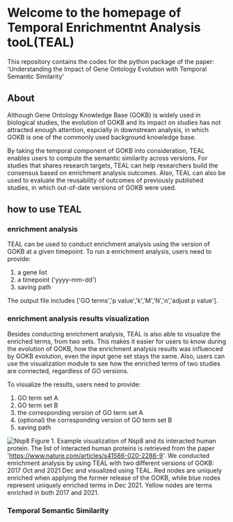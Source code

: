 # Welcome to the homepage of Temporal Enrichmentnt Analysis tooL(TEAL)

This repository contains the codes for the python package of the paper: 'Understanding the Impact of Gene Ontology Evolution with Temporal Semantic Similarity‘

## About 

Although Gene Ontology Knowledge Base (GOKB) is widely used in biological studies, the evolution of GOKB and its impact on studies has not attracted enough attention, espcially in downstream analysis, in which GOKB is one of the commonly used background knowledge base. 

By taking the temporal component of GOKB into consideration, TEAL enables users to compute the semantic similarity across versions. For studies that shares research targets, TEAL can help researchers build the consensus based on enrichment analysis outcomes. Also, TEAL can also be used to evaluate the reusability of outcomes of previously published studies, in which out-of-date versions of GOKB were used. 

## how to use TEAL

### enrichment analysis 
TEAL can be used to conduct enrichment analysis using the version of GOKB at a given timepoint. To run a enrichment analysis, users need to provide:
   1) a gene list
   2) a timepoint ('yyyy-mm-dd')
   3) saving path

The output file includes ['GO terms','p value','k','M','N','n','adjust p value']. 


### enrichment analysis results visualization
Besides conducting enrichment analysis, TEAL is also able to visualize the enriched terms, from two sets. This makes it easier for users to know during the evolution of GOKB, how the enrichment analysis results was influenced by GOKB evolution, even the input gene set stays the same. Also, users can use the visualization module to see how the enriched terms of two studies are connected, regardless of GO versions. 

To visualize the results, users need to provide:
1) GO term set A
2) GO term set B
3) the corresponding version of GO term set A
4) (optional) the corresponding version of GO term set B
5) saving path

![Nsp8](https://github.com/chestnzu/TEAL/assets/40864288/52eabf25-5d85-4f0d-bcf7-539d8b6c8d56)
            Figure 1. Example visualization of Nsp8 and its interacted human protein. The list of interacted human proteins is retrieved from the paper 'https://www.nature.com/articles/s41586-020-2286-9'. We conducted enrichment analysis by using TEAL with two different versions of GOKB: 2017 Oct and 2021 Dec and visualized using TEAL. Red nodes are uniquely enriched when applying the former release of the GOKB, while blue nodes represent uniquely enriched terms in Dec 2021. Yellow nodes are terms enriched in both 2017 and 2021.


### Temporal Semantic Similarity 
